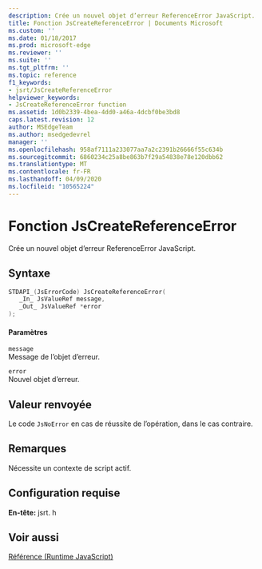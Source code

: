 ```yaml
---
description: Crée un nouvel objet d’erreur ReferenceError JavaScript.
title: Fonction JsCreateReferenceError | Documents Microsoft
ms.custom: ''
ms.date: 01/18/2017
ms.prod: microsoft-edge
ms.reviewer: ''
ms.suite: ''
ms.tgt_pltfrm: ''
ms.topic: reference
f1_keywords:
- jsrt/JsCreateReferenceError
helpviewer_keywords:
- JsCreateReferenceError function
ms.assetid: 1d0b2339-4bea-4dd0-a46a-4dcbf0be3bd8
caps.latest.revision: 12
author: MSEdgeTeam
ms.author: msedgedevrel
manager: ''
ms.openlocfilehash: 958af7111a233077aa7a2c2391b26666f55c634b
ms.sourcegitcommit: 6860234c25a8be863b7f29a54838e78e120dbb62
ms.translationtype: MT
ms.contentlocale: fr-FR
ms.lasthandoff: 04/09/2020
ms.locfileid: "10565224"
---
```

# Fonction JsCreateReferenceError
Crée un nouvel objet d’erreur ReferenceError JavaScript.
  
## Syntaxe  
  
```cpp  
STDAPI_(JsErrorCode) JsCreateReferenceError(  
   _In_ JsValueRef message,  
   _Out_ JsValueRef *error  
);  
```  
  
#### Paramètres  
 `message`  
 Message de l’objet d’erreur.  
  
 `error`  
 Nouvel objet d’erreur.  
  
## Valeur renvoyée  
 Le code `JsNoError` en cas de réussite de l’opération, dans le cas contraire.  
  
## Remarques  
 Nécessite un contexte de script actif.  
  
## Configuration requise  
 **En-tête:** jsrt. h  
  
## Voir aussi  
 [Référence (Runtime JavaScript)](../chakra-hosting/reference-javascript-runtime.md)